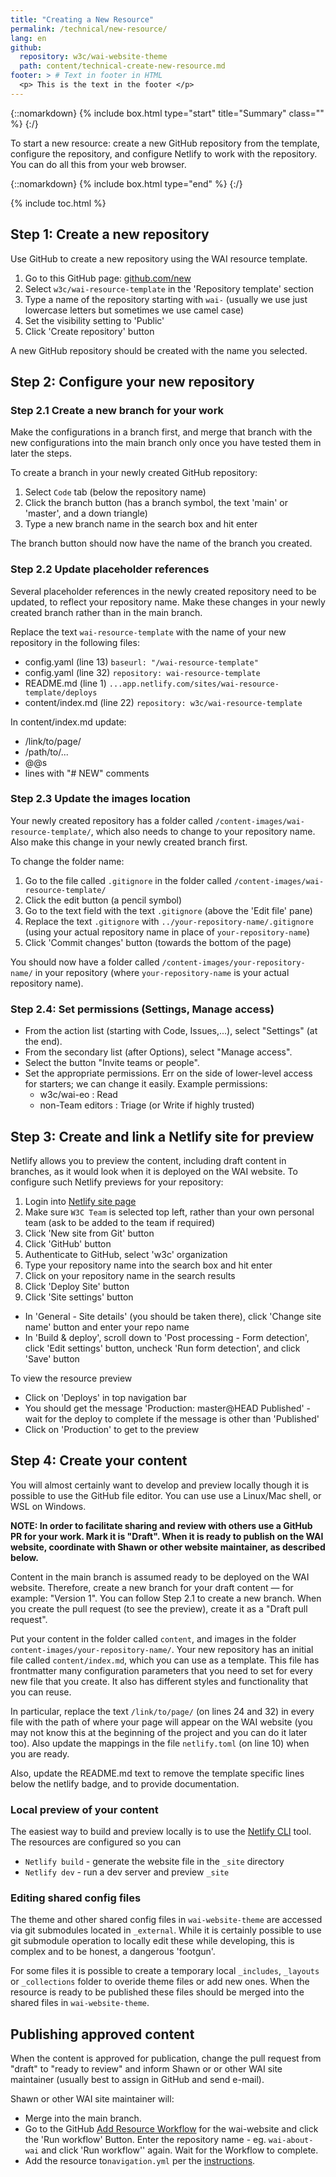 ```yaml
---
title: "Creating a New Resource"
permalink: /technical/new-resource/
lang: en
github:
  repository: w3c/wai-website-theme
  path: content/technical-create-new-resource.md
footer: > # Text in footer in HTML
  <p> This is the text in the footer </p>
---
```


{::nomarkdown}
{% include box.html type="start" title="Summary" class="" %}
{:/}

To start a new resource: create a new GitHub repository from the template, configure the repository, and configure Netlify to work with the repository. You can do all this from your web browser.

{::nomarkdown}
{% include box.html type="end" %}
{:/}

{% include toc.html %}

## Step 1: Create a new repository

Use GitHub to create a new repository using the WAI resource template.

1. Go to this GitHub page: [github.com/new](https://github.com/new)
2. Select `w3c/wai-resource-template` in the 'Repository template' section
3. Type a name of the repository starting with `wai-` (usually we use just lowercase letters but sometimes we use camel case)
4. Set the visibility setting to 'Public'
5. Click 'Create repository' button

A new GitHub repository should be created with the name you selected.

## Step 2: Configure your new repository

### Step 2.1 Create a new branch for your work

Make the configurations in a branch first, and merge that branch with the new configurations into the main branch only once you have tested them in later the steps.

To create a branch in your newly created GitHub repository:

1. Select `Code` tab (below the repository name)
2. Click the branch button (has a branch symbol, the text 'main' or 'master', and a down triangle)
3. Type a new branch name in the search box and hit enter

The branch button should now have the name of the branch you created.

### Step 2.2 Update placeholder references

Several placeholder references in the newly created repository need to be updated, to reflect your repository name. Make these changes in your newly created branch rather than in the main branch.

Replace the text `wai-resource-template` with the name of your new repository in the following files:
- config.yaml (line 13) `baseurl: "/wai-resource-template"`
- config.yaml (line 32) `repository: wai-resource-template`
- README.md (line 1) `...app.netlify.com/sites/wai-resource-template/deploys`
- content/index.md (line 22) `repository: w3c/wai-resource-template`

In content/index.md update:
- /link/to/page/
- /path/to/...
- @@s
- lines with "# NEW" comments

### Step 2.3 Update the images location

Your newly created repository has a folder called `/content-images/wai-resource-template/`, which also needs to change to your repository name. Also make this change in your newly created branch first.

To change the folder name:

1. Go to the file called `.gitignore` in the folder called `/content-images/wai-resource-template/`
2. Click the edit button (a pencil symbol)
3. Go to the text field with the text `.gitignore` (above the 'Edit file' pane)
4. Replace the text `.gitignore` with `../your-repository-name/.gitignore` (using your actual repository name in place of `your-repository-name`)
5. Click 'Commit changes' button (towards the bottom of the page)

You should now have a folder called `/content-images/your-repository-name/` in your repository (where `your-repository-name` is your actual repository name).

### Step 2.4: Set permissions (Settings, Manage access)

- From the action list (starting with Code, Issues,...), select "Settings" (at the end).
- From the secondary list (after Options), select "Manage access".
- Select the button "Invite teams or people".
- Set the appropriate permissions. Err on the side of lower-level access for starters; we can change it easily. Example permissions:
   - w3c/wai-eo : Read
   - non-Team editors : Triage (or Write if highly trusted)

## Step 3: Create and link a Netlify site for preview

Netlify allows you to preview the content, including draft content in branches, as it would look when it is deployed on the WAI website. To configure such Netlify previews for your repository:

1. Login into [Netlify site page](https://app.netlify.com/teams/w3c/sites)
2. Make sure `W3C Team` is selected top left, rather than your own personal team (ask to be added to the team if required)
5. Click 'New site from Git' button
6. Click 'GitHub' button
7. Authenticate to GitHub, select 'w3c' organization
8. Type your repository name into the search box and hit enter
9. Click on your repository name in the search results
10. Click 'Deploy Site' button
11. Click 'Site settings' button
   - In 'General - Site details' (you should be taken there), click 'Change site name' button and enter your repo name
   - In 'Build & deploy', scroll down to 'Post processing - Form detection', click 'Edit settings' button, uncheck 'Run form detection', and click 'Save' button

To view the resource preview

- Click on 'Deploys' in top navigation bar
- You should get the message 'Production: master@HEAD Published' - wait for the deploy to complete if the message is other than 'Published'
- Click on 'Production' to get to the preview

## Step 4: Create your content

You will almost certainly want to develop and preview locally though it is possible to use the GitHub file editor. You can use use a Linux/Mac shell, or WSL on Windows.

**NOTE: In order to facilitate sharing and review with others use a GitHub PR for your work. Mark it is  "Draft". When it is ready to publish on the WAI website, coordinate with Shawn or other website maintainer, as described below.**

Content in the main branch is assumed ready to be deployed on the WAI website. Therefore, create a new branch for your draft content &mdash; for example: "Version 1". You can follow Step 2.1 to create a new branch. When you create the pull request (to see the preview), create it as a "Draft pull request".

Put your content in the folder called `content`, and images in the folder `content-images/your-repository-name/`. Your new repository has an initial file called `content/index.md`, which you can use as a template. This file has frontmatter many configuration parameters that you need to set for every new file that you create. It also has different styles and functionality that you can reuse.

In particular, replace the text `/link/to/page/` (on lines 24 and 32) in every file with the path of where your page will appear on the WAI website (you may not know this at the beginning of the project and you can do it later too). Also update the mappings in the file `netlify.toml` (on line 10) when you are ready.

Also, update the README.md text to remove the template specific lines below the netlify badge, and to provide documentation.

### Local preview of your content

The easiest way to build and preview locally is to use the [Netlify CLI](https://cli.netlify.com/) tool. The resources are configured so you can

- `Netlify build` - generate the website file in the `_site` directory
- `Netlify dev` - run a dev server and preview `_site`

### Editing shared config files

The theme and other shared config files in `wai-website-theme` are accessed via git submodules located in `_external`. While it is certainly possible to use git submodule operation to locally edit these while developing, this is complex and to be honest, a dangerous 'footgun'.

For some files it is possible to create a temporary local `_includes`, `_layouts` or `_collections` folder to overide theme files or add new ones. When the resource is ready to be published these files should be merged into the shared files in `wai-website-theme`.

## Publishing approved content

When the content is approved for publication, change the pull request from "draft" to "ready to review" and inform Shawn or or other WAI site maintainer (usually best to assign in GitHub and send e-mail).

Shawn or other WAI site maintainer will:
* Merge into the main branch.
* Go to the GitHub [Add Resource Workflow](https://github.com/w3c/wai-website/actions?query=workflow%3A%22Add+Resource%22) for the wai-website and click the 'Run workflow' Button. Enter the repository name - eg. `wai-about-wai` and click 'Run workflow'' again. Wait for the Workflow to complete.
* Add the resource to`navigation.yml` per the [instructions](../navigation).
